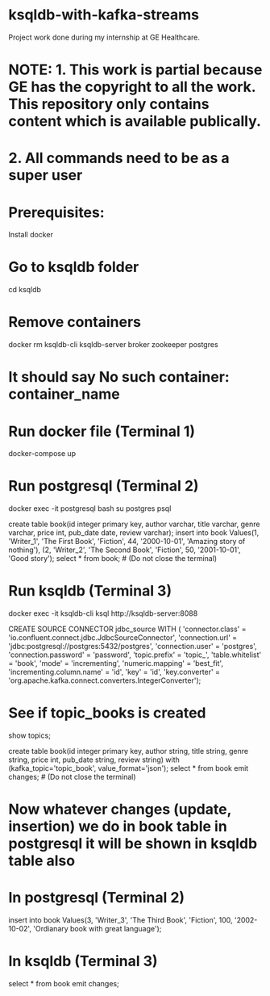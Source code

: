 # ksqldb-with-kafka-streams
Project work done during my internship at GE Healthcare.

# NOTE: 1. This work is partial because GE has the copyright to all the work. This repository only contains content which is available publically. 
#       2. All commands need to be as a super user

# Prerequisites:
Install docker

# Go to ksqldb folder
cd ksqldb

# Remove containers
docker rm ksqldb-cli ksqldb-server broker zookeeper postgres
# It should say No such container: container_name

# Run docker file (Terminal 1)
docker-compose up

# Run postgresql (Terminal 2)
docker exec -it postgresql bash
su postgres
psql

create table book(id integer primary key, author varchar, title varchar, genre varchar, price int, pub_date date, review varchar);
insert into book Values(1, 'Writer_1', 'The First Book', 'Fiction', 44, '2000-10-01', 'Amazing story of nothing'), (2, 'Writer_2', 'The Second Book', 'Fiction', 50, '2001-10-01', 'Good story');
select * from book;               # (Do not close the terminal)

# Run ksqldb (Terminal 3)
docker exec -it ksqldb-cli ksql http://ksqldb-server:8088

CREATE SOURCE CONNECTOR jdbc_source WITH (
  'connector.class'          = 'io.confluent.connect.jdbc.JdbcSourceConnector',
  'connection.url'           = 'jdbc:postgresql://postgres:5432/postgres',
  'connection.user'          = 'postgres',
  'connection.password'      = 'password',
  'topic.prefix'             = 'topic_',
  'table.whitelist'          = 'book',
  'mode'                     = 'incrementing',
  'numeric.mapping'          = 'best_fit',
  'incrementing.column.name' = 'id',
  'key'                      = 'id',
  'key.converter'            = 'org.apache.kafka.connect.converters.IntegerConverter');
  
# See if topic_books is created
show topics;

create table book(id integer primary key, author string, title string, genre string, price int, pub_date string, review string) with (kafka_topic='topic_book', value_format='json');
select * from book emit changes;     # (Do not close the terminal)

# Now whatever changes (update, insertion) we do in book table in postgresql it will be shown in ksqldb table also
# In postgresql (Terminal 2)
insert into book Values(3, 'Writer_3', 'The Third Book', 'Fiction', 100, '2002-10-02', 'Ordianary book with great language');

# In ksqldb (Terminal 3)
select * from book emit changes;
